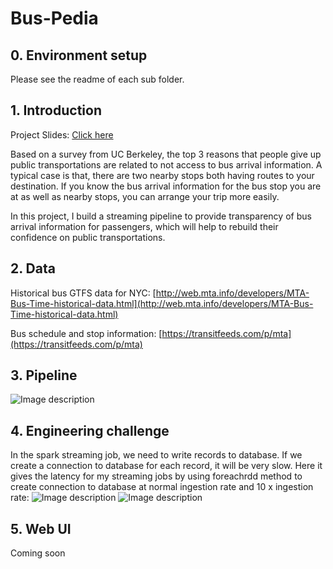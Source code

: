 # Bus-Pedia
## 0. Environment setup
Please see the readme of each sub folder.
## 1. Introduction
Project Slides: [Click here](https://docs.google.com/presentation/d/1-u91-LjLQ5AKjXK2u0C_ptJ3Dxi05Ltw2ljXOGpBAI0/edit#slide=id.g62b6dc40be_0_54)

Based on a survey from UC Berkeley, the top 3 reasons that people give up public transportations are related to not access to bus arrival information. A typical case is that, there are two nearby stops both having routes to your destination. If you know the bus arrival information for the bus stop you are at as well as nearby stops, you can arrange your trip more easily.

In this project, I build a streaming pipeline to provide transparency of bus arrival information for passengers, which will help to rebuild their confidence on public transportations.

## 2. Data
Historical bus GTFS data for NYC: [http://web.mta.info/developers/MTA-Bus-Time-historical-data.html](http://web.mta.info/developers/MTA-Bus-Time-historical-data.html)

Bus schedule and stop information: [https://transitfeeds.com/p/mta](https://transitfeeds.com/p/mta)

## 3. Pipeline

![Image description](https://github.com/shellzhou2013/When-Next-Bus-Coming/blob/master/images/pipeline.png)

## 4. Engineering challenge
In the spark streaming job, we need to write records to database. If we create a connection to database for each record, it will be very slow. Here it gives the latency for my streaming jobs by using foreachrdd method to create connection to database at normal ingestion rate and 10 x ingestion rate:
![Image description](https://github.com/shellzhou2013/When-Next-Bus-Coming/blob/master/images/foreachrdd_normal.png)
![Image description](https://github.com/shellzhou2013/When-Next-Bus-Coming/blob/master/images/foreachrdd_10x.png)
## 5. Web UI
Coming soon
